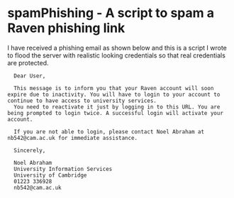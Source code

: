 # spamPhishing - A script to spam a Raven phishing link

I have received a phishing email as shown below and this is a script I wrote to flood the server with realistic looking credentials so that real credentials are protected. 
```
  Dear User,

  This message is to inform you that your Raven account will soon expire due to inactivity. You will have to login to your account to continue to have access to university services.
  You need to reactivate it just by logging in to this URL. You are being prompted to login twice. A successful login will activate your account.

  If you are not able to login, please contact Noel Abraham at nb542@cam.ac.uk for immediate assistance.

  Sincerely,

  Noel Abraham
  University Information Services
  University of Cambridge
  01223 336928
  nb542@cam.ac.uk  
 ```
